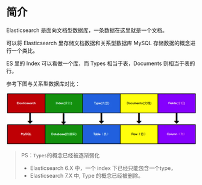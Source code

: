 # 简介

Elasticsearch 是面向文档型数据库，一条数据在这里就是一个文档。

可以将 Elasticsearch 里存储文档数据和关系型数据库 MySQL 存储数据的概念进行一个类比。

ES 里的 Index 可以看做一个库，而 Types 相当于表，Documents 则相当于表的行。

参考下图与关系型数据库对比：

<img src="img/ES与RDB对比.png" alt="暂无图片">

> PS：`Types`的概念已经被逐渐弱化
> - Elasticsearch 6.X 中，一个 index 下已经只能包含一个type，
> - Elasticsearch 7.X 中, Type 的概念已经被删除。